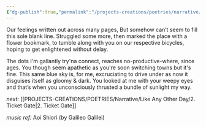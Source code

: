 ```yaml
---
{"dg-publish":true,"permalink":"/projects-creations/poetries/narrative/like-any-other-day/1-switching-town/","created":"2025-03-04T20:56:23.409+05:30","updated":"2025-03-07T17:49:37.926+05:30"}
---
```


Our feelings written out across many pages,
But somehow can’t seem to fill this sole blank line.
Struggled some more, then marked the place with a flower bookmark, 
to tumble along with you on our respective bicycles, hoping to get enlightened without delay.

The dots I'm gallantly try'na connect, reaches no-productive-where, since ages.
You though seem apathetic as you're soon switching towns but it's fine.
This same blue sky is, for me, excruciating to drive under as now it disguises itself as gloomy & dark.
You looked at me with your weepy eyes and that’s when you unconsciously thrusted a bundle of sunlight my way.


*next:* [[PROJECTS-CREATIONS/POETRIES/Narrative/Like Any Other Day/2. Ticket Gate\|2. Ticket Gate]]

*music ref:* Aoi Shiori (by Galileo Galilei)